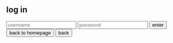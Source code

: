 ## log in




<input class="form-control" id="siteEntry" placeholder="username" data-toggle="tooltip"> 
<input class="form-control" id="siteEntry" placeholder="password" data-toggle="tooltip">  <button type="button" onclick="alert('error: user does not exsist ')">enter</button>  <button onclick="window.location.href='https://cbozeyboy199.github.io'">back to homepage</button> <button onclick="https://cbozeyboy199.github.io/chat-place/#'">back</button>

